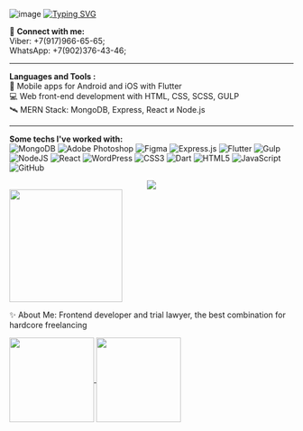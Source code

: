 
![image](https://github.com/user-attachments/assets/ac28c16f-8241-4426-9303-c9838db3a246)
<a href="https://git.io/typing-svg"><img src="https://readme-typing-svg.herokuapp.com?font=Fira+Code&pause=950&center=true&width=1000&height=94&lines=Frontend+developer+from+Samara%2C+Russia;%D0%A4%D1%80%D0%BE%D0%BD%D1%82%D0%B5%D0%BD%D0%B4-%D1%80%D0%B0%D0%B7%D1%80%D0%B0%D0%B1%D0%BE%D1%82%D1%87%D0%B8%D0%BA+%D0%B8%D0%B7+%D0%A1%D0%B0%D0%BC%D0%B0%D1%80%D1%8B%2C+%D0%A0%D0%BE%D1%81%D1%81%D0%B8%D1%8F" alt="Typing SVG" /></a>




🔗 <strong> Connect with me:</strong> <br/>
Viber: +7(917)966-65-65;<br/>
WhatsApp: +7(902)376-43-46;<br/>

---

<strong>Languages and Tools :</strong> <br/>
📱 Mobile apps for Android and iOS with Flutter <br/>
💻 Web front-end development with HTML, CSS, SCSS, GULP <br />
🛰️ MERN Stack: MongoDB, Express, React и Node.js <br/>

---


<strong>Some techs I've worked with:</strong> <br/>
![MongoDB](https://img.shields.io/badge/MongoDB-%234ea94b.svg?style=for-the-badge&logo=mongodb&logoColor=white)
![Adobe Photoshop](https://img.shields.io/badge/adobe%20photoshop-%2331A8FF.svg?style=for-the-badge&logo=adobe%20photoshop&logoColor=white)
![Figma](https://img.shields.io/badge/figma-%23F24E1E.svg?style=for-the-badge&logo=figma&logoColor=white)
![Express.js](https://img.shields.io/badge/express.js-%23404d59.svg?style=for-the-badge&logo=express&logoColor=%2361DAFB)
![Flutter](https://img.shields.io/badge/Flutter-%2302569B.svg?style=for-the-badge&logo=Flutter&logoColor=white)
![Gulp](https://img.shields.io/badge/GULP-%23CF4647.svg?style=for-the-badge&logo=gulp&logoColor=white)
![NodeJS](https://img.shields.io/badge/node.js-6DA55F?style=for-the-badge&logo=node.js&logoColor=white)
![React](https://img.shields.io/badge/react-%2320232a.svg?style=for-the-badge&logo=react&logoColor=%2361DAFB)
![WordPress](https://img.shields.io/badge/WordPress-%23117AC9.svg?style=for-the-badge&logo=WordPress&logoColor=white)
![CSS3](https://img.shields.io/badge/css3-%231572B6.svg?style=for-the-badge&logo=css3&logoColor=white)
![Dart](https://img.shields.io/badge/dart-%230175C2.svg?style=for-the-badge&logo=dart&logoColor=white)
![HTML5](https://img.shields.io/badge/html5-%23E34F26.svg?style=for-the-badge&logo=html5&logoColor=white)
![JavaScript](https://img.shields.io/badge/javascript-%23323330.svg?style=for-the-badge&logo=javascript&logoColor=%23F7DF1E)
![GitHub](https://img.shields.io/badge/github-%23121011.svg?style=for-the-badge&logo=github&logoColor=white)

<div align="center">
<img src="https://media1.giphy.com/media/v1.Y2lkPTc5MGI3NjExNDBoeGllbThxYWxmN3Zpa2g3OWl5eXhodWpjMmY3bWRnZmZieXJhYSZlcD12MV9pbnRlcm5hbF9naWZfYnlfaWQmY3Q9Zw/scZPhLqaVOM1qG4lT9/giphy.webp"/>
</div>

<a href="https://github.com/anuraghazra/convoychat">
  <img height=200 align="center" src="https://github-readme-stats.vercel.app/api/top-langs?username=Verpissesdich&layout=compact&langs_count=8&card_width=680" />
</a>


✨  About Me: Frontend developer and trial lawyer, the best combination for hardcore freelancing



<a href="https://github.com/Verpissesdich/Heat-supply-organization-GOTE">
  <img height=150 align="center" src="https://github-readme-stats.vercel.app/api/pin/?username=Verpissesdich&repo=Heat-supply-organization-GOTE&show_owner=true&card_width=680" />
</a>
<a href="https://github.com/Verpissesdich/-lamborghini-urus">
  <img height=150 align="center" src="https://github-readme-stats.vercel.app/api/pin/?username=Verpissesdich&repo=-lamborghini-urus&show_owner=true&layout=compact&langs_count=8&card_width=680" />
</a>

 <!-- 
[![Readme Card](https://github-readme-stats.vercel.app/api/pin/?username=Verpissesdich&repo=Heat-supply-organization-GOTE&show_owner=true)](https://github.com/Verpissesdich/Heat-supply-organization-GOTE)

[![Readme Card](https://github-readme-stats.vercel.app/api/pin/?username=Verpissesdich&repo=-lamborghini-urus)](https://github.com/Verpissesdich/-lamborghini-urus)

 -->





  <!-- 
[![Readme Card](https://github-readme-stats.vercel.app/api/pin/?username=Verpissesdich&repo=Heat-supply-organization-GOTE&show_owner=true&&)](https://github.com/Verpissesdich/Heat-supply-organization-GOTE)

[![Readme Card](https://github-readme-stats.vercel.app/api/pin/?username=Verpissesdich&repo=-lamborghini-urus)](https://github.com/Verpissesdich/-lamborghini-urus)


Для вставки надо заменить параметры username= на актуальный никнейм, repo= на название необходимого репозитория, а в скобках указать ссылку на сам репозиторий.



<a href="https://github.com/anuraghazra/github-readme-stats">
  <img align="center" src="https://github-readme-stats.vercel.app/api/pin/?username=anuraghazra&repo=github-readme-stats" />
</a>
<a href="https://github.com/anuraghazra/convoychat">
  <img align="center" src="https://github-readme-stats.vercel.app/api/pin/?username=anuraghazra&repo=convoychat" />
</a> -->
















<!--I am a Full Stack Developer with 9+ years of experience in developing enterprise applications and open-source software.



**Verpissesdich/Verpissesdich** is a ✨ _special_ ✨ repository because its `README.md` (this file) appears on your GitHub profile.

Here are some ideas to get you started:

- 🔭 I’m currently working on ...
- 🌱 I’m currently learning ...
- 👯 I’m looking to collaborate on ...
- 🤔 I’m looking for help with ...
- 💬 Ask me about ...
- 📫 How to reach me: ...
- 😄 Pronouns: ...
- ⚡ Fun fact: ...
-->
